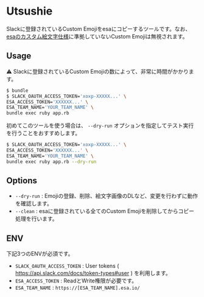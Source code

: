 # Utsushie
Slackに登録されているCustom Emojiをesaにコピーするツールです。なお、[esaのカスタム絵文字仕様](https://docs.esa.io/posts/226)に準拠していないCustom Emojiは無視されます。

## Usage
:warning: Slackに登録されているCustom Emojiの数によって、非常に時間がかかります。

```sh
$ bundle
$ SLACK_OAUTH_ACCESS_TOKEN='xoxp-XXXXX...' \
ESA_ACCESS_TOKEN='XXXXXX...' \
ESA_TEAM_NAME='YOUR_TEAM_NAME' \
bundle exec ruby app.rb
```

初めてこのツールを使う場合は、 `--dry-run` オプションを指定してテスト実行を行うことをおすすめします。

```sh
$ SLACK_OAUTH_ACCESS_TOKEN='xoxp-XXXXX...' \
ESA_ACCESS_TOKEN='XXXXXX...' \
ESA_TEAM_NAME='YOUR_TEAM_NAME' \
bundle exec ruby app.rb --dry-run
```

## Options

- `--dry-run` : Emojiの登録、削除、絵文字画像のDLなど、変更を行わずに動作を確認します。
- `--clean` : esaに登録されている全てのCustom Emojiを削除してからコピー処理を行います。


## ENV
下記3つのENVが必須です。

- `SLACK_OAUTH_ACCESS_TOKEN` : User tokens ( https://api.slack.com/docs/token-types#user ) を利用します。
- `ESA_ACCESS_TOKEN` : ReadとWrite権限が必要です。
- `ESA_TEAM_NAME` : `https://[ESA_TEAM_NAME].esa.io/`

